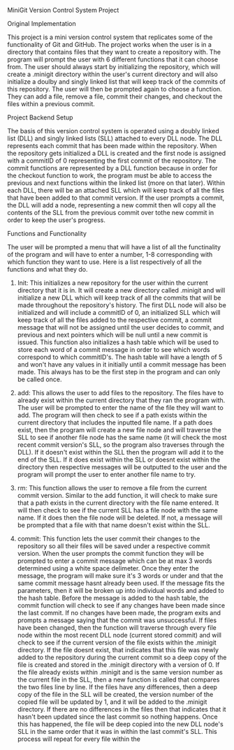 MiniGit Version Control System Project

Original Implementation

This project is a mini version control system that replicates some of the functionality of Git and GitHub. The project works when the user is in a directory that contains files that they want to create a repository with. The program will prompt the user with 6 different functions that it can choose from. The user should always start by initializing the repository, which will create a .minigit directory within the user's current directory and will also initialize a doulby and singly linked list that will keep track of the commits of this repository. The user will then be prompted again to choose a function. They can add a file, remove a file, commit their changes, and checkout the files within a previous commit. 

Project Backend Setup

The basis of this version control system is operated using a doubly linked list (DLL) and singly linked lists (SLL) attached to every DLL node. The DLL represents each commit that has been made within the repository. When the repository gets initialized a DLL is created and the first node is assigned with a commitID of 0 representing the first commit of the repository. The commit functions are represented by a DLL function because in order for the checkout function to work, the program must be able to access the previous and next functions within the linked list (more on that later). Within each DLL, there will be an attached SLL which will keep track of all the files that have been added to that commit version. If the user prompts a commit, the DLL will add a node, representing a new commit then wll copy all the contents of the SLL from the previous commit over tothe new commit in order to keep the user's progress. 

Functions and Functionality

  The user will be prompted a menu that will have a list of all the functinality of the program and will have to enter a number, 1-8 corresponding with which function they want to use. Here is a list respectively of all the functions and what they do.
  
  1) Init: This initializes a new repository for the user within the current directory that it is in. It will create a new directory called .minigit and will initialize a new DLL which will keep track of all the commits that will be made throughout the repository's history. The first DLL node will also be initialized and will include a commitID of 0, an initialized SLL which will keep track of all the files added to the respective commit, a commit message that will not be assigned until the user decides to commit, and previous and next pointers which will be null until a new commit is issued. This function also initializes a hash table which will be used to store each word of a commit message in order to see which words correspond to which commitID's. The hash table will have a length of 5 and won't have any values in it initially until a commit message has been made. This always has to be the first step in the program and can only be called once.
  
  2) add: This allows the user to add files to the repository. The files have to already exist within the current directory that they ran the program with. The user will be prompted to enter the name of the file they will want to add. The program will then check to see if a path exists within the current directory that includes the inputted file name. If a path does exist, then the program will create a new file node and will traverse the SLL to see if another file node has the same name (it will check the most recent commit version's SLL, so the program also traverses through the DLL). If it doesn't exist within the SLL then the program will add it to the end of the SLL. If it does exist within the SLL or doesnt exist within the directory then respective messages will be outputted to the user and the program will prompt the user to enter another file name to try. 
    
  3) rm: This function allows the user to remove a file from the current commit version. Similar to the add function, it will check to make sure that a path exists in the current directory with the file name entered. It will then check to see if the current SLL has a file node with the same name. If it does then the file node will be deleted. If not, a message will be prompted that a file with that name doesn't exist within the SLL.
    
  4) commit: This function lets the user commit their changes to the repository so all their files will be saved under a respective commit version. When the user prompts the commit function they will be prompted to enter a commit message which can be at max 3 words determined using a white space delimeter. Once they enter the message, the program will make sure it's 3 words or under and that the same commit message hasnt already been used. If the message fits the parameters, then it will be broken up into individual words and added to the hash table. Before the message is added to the hash table, the commit function will check to see if any changes have been made since the last commit. If no changes have been made, the program exits and prompts a message saying that the commit was unsuccessful. If files have been changed, then the function will traverse through every file node within the most recent DLL node (current stored commit) and will check to see if the current version of the file exists within the .minigit directory. If the file doesnt exist, that indicates that this file was newly added to the repository during the current commit so a deep copy of the file is created and stored in the .minigit directory with a version of 0. If the file already exists within .minigit and is the same version number as the current file in the SLL, then a new function is called that compares the two files line by line. If the files have any differences, then a deep copy of the file in the SLL will be created, the version number of the copied file will be updated by 1, and it will be added to the .minigit directory. If there are no differences in the files then that indicates that it hasn't been updated since the last commit so nothing happens. Once this has happened, the file will be deep copied into the new DLL node's SLL in the same order that it was in within the last commit's SLL. This process will repeat for every file within the 
